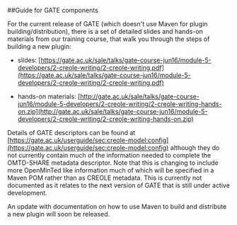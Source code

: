 ##Guide for GATE components



For the current release of GATE \(which doesn't use Maven for plugin building/distribution\), there is a set of detailed slides and hands-on materials from our training course, that walk you through the steps of building a new plugin:

* slides: [https://gate.ac.uk/sale/talks/gate-course-jun16/module-5-developers/2-creole-writing/2-creole-writing.pdf](https://gate.ac.uk/sale/talks/gate-course-jun16/module-5-developers/2-creole-writing/2-creole-writing.pdf)

* hands-on materials: [http://gate.ac.uk/sale/talks/gate-course-jun16/module-5-developers/2-creole-writing/2-creole-writing-hands-on.zip](http://gate.ac.uk/sale/talks/gate-course-jun16/module-5-developers/2-creole-writing/2-creole-writing-hands-on.zip)

Details of GATE descriptors can be found at [https://gate.ac.uk/userguide/sec:creole-model:config](https://gate.ac.uk/userguide/sec:creole-model:config) although they do not currently contain much of the information needed to complete the OMTD-SHARE metadata descriptor. Note that this is changing to include more OpenMinTed like information much of which will be specified in a Maven POM rather than as CREOLE metadata. This is currently not documented as it relates to the next version of GATE that is still under active development.

An update with documentation on how to use Maven to build and distribute a new plugin will soon be released.



